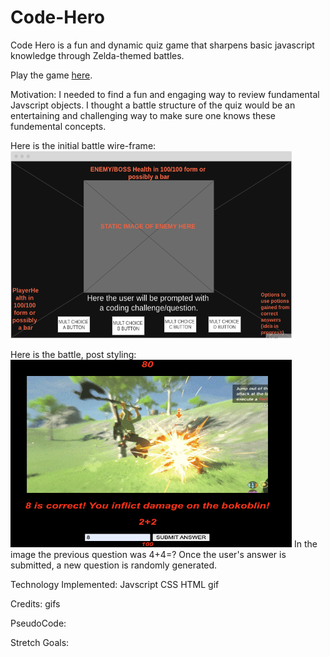 # Code-Hero

Code Hero is a fun and dynamic quiz game that sharpens basic javascript knowledge through Zelda-themed battles. 

Play the game [here](https://breyshaw.github.io/Code-Hero/).

Motivation: 
I needed to find a fun and engaging way to review fundamental Javscript objects. I thought a battle structure of the quiz would be an entertaining and challenging way to make sure one knows these fundemental concepts. 

Here is the initial battle wire-frame:
<img src="./Images/Battle%20Screen%20Wireframe.png" width="450" height="300">


Here is the battle, post styling:
<img src="./Images/currentBattle.png" width="450" height="300">
In the image the previous question was 4+4=?
Once the user's answer is submitted, a new question is randomly generated.


Technology Implemented:
Javscript
CSS
HTML
gif

Credits:
gifs


PseudoCode:

Stretch Goals: